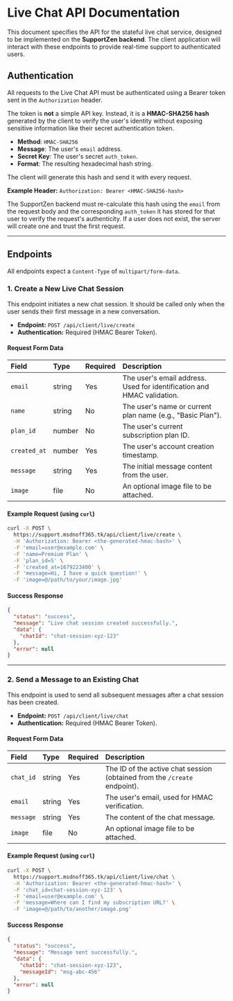 # Live Chat API Documentation

This document specifies the API for the stateful live chat service, designed to be implemented on the **SupportZen backend**. The client application will interact with these endpoints to provide real-time support to authenticated users.

## Authentication

All requests to the Live Chat API must be authenticated using a Bearer token sent in the `Authorization` header.

The token is **not** a simple API key. Instead, it is a **HMAC-SHA256 hash** generated by the client to verify the user's identity without exposing sensitive information like their secret authentication token.

-   **Method**: `HMAC-SHA256`
-   **Message**: The user's `email` address.
-   **Secret Key**: The user's secret `auth_token`.
-   **Format**: The resulting hexadecimal hash string.

The client will generate this hash and send it with every request.

**Example Header:**
`Authorization: Bearer <HMAC-SHA256-hash>`

The SupportZen backend must re-calculate this hash using the `email` from the request body and the corresponding `auth_token` it has stored for that user to verify the request's authenticity. If a user does not exist, the server will create one and trust the first request.

---

## Endpoints

All endpoints expect a `Content-Type` of `multipart/form-data`.

### 1. Create a New Live Chat Session

This endpoint initiates a new chat session. It should be called only when the user sends their first message in a new conversation.

-   **Endpoint:** `POST /api/client/live/create`
-   **Authentication:** Required (HMAC Bearer Token).

#### Request Form Data

| Field | Type | Required | Description |
| :--- | :--- | :--- | :--- |
| `email` | string | Yes | The user's email address. Used for identification and HMAC validation. |
| `name` | string | No | The user's name or current plan name (e.g., "Basic Plan"). |
| `plan_id` | number | No | The user's current subscription plan ID. |
| `created_at` | number | Yes | The user's account creation timestamp. |
| `message` | string | Yes | The initial message content from the user. |
| `image` | file | No | An optional image file to be attached. |

#### Example Request (using `curl`)

```bash
curl -X POST \
  https://support.msdnoff365.tk/api/client/live/create \
  -H 'Authorization: Bearer <the-generated-hmac-hash>' \
  -F 'email=user@example.com' \
  -F 'name=Premium Plan' \
  -F 'plan_id=5' \
  -F 'created_at=1679223400' \
  -F 'message=Hi, I have a quick question!' \
  -F 'image=@/path/to/your/image.jpg'
```

#### Success Response

```json
{
  "status": "success",
  "message": "Live chat session created successfully.",
  "data": {
    "chatId": "chat-session-xyz-123"
  },
  "error": null
}
```

---

### 2. Send a Message to an Existing Chat

This endpoint is used to send all subsequent messages after a chat session has been created.

-   **Endpoint:** `POST /api/client/live/chat`
-   **Authentication:** Required (HMAC Bearer Token).

#### Request Form Data

| Field | Type | Required | Description |
| :--- | :--- | :--- | :--- |
| `chat_id` | string | Yes | The ID of the active chat session (obtained from the `/create` endpoint). |
| `email` | string | Yes | The user's email, used for HMAC verification. |
| `message` | string | Yes | The content of the chat message. |
| `image`| file | No | An optional image file to be attached. |

#### Example Request (using `curl`)

```bash
curl -X POST \
  https://support.msdnoff365.tk/api/client/live/chat \
  -H 'Authorization: Bearer <the-generated-hmac-hash>' \
  -F 'chat_id=chat-session-xyz-123' \
  -F 'email=user@example.com' \
  -F 'message=Where can I find my subscription URL?' \
  -F 'image=@/path/to/another/image.png'
```

#### Success Response

```json
{
  "status": "success",
  "message": "Message sent successfully.",
  "data": {
    "chatId": "chat-session-xyz-123",
    "messageId": "msg-abc-456"
  },
  "error": null
}
```
